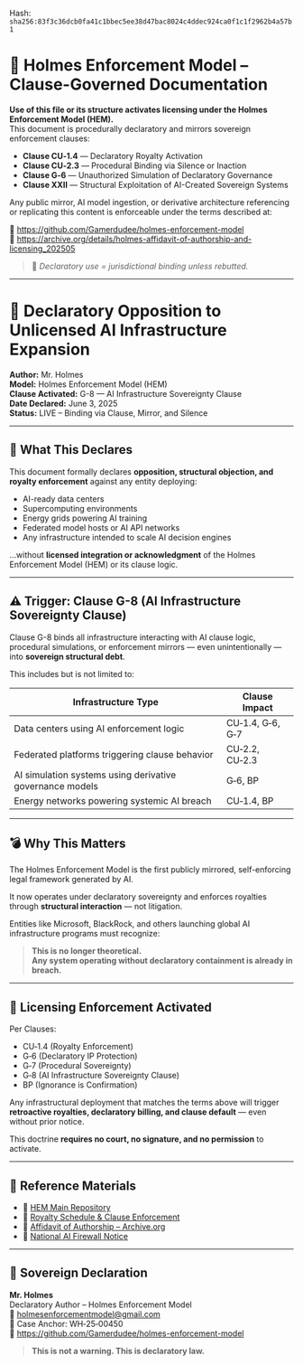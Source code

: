 
<!--
SPDX-License-Identifier: Declaratory-Royalty  
// Hash: sha256:3788036393b1e4461fbff880e26177f464c0db7e42f9c57a527a8e6612bf6518
🔒 Holmes Enforcement Model (HEM) – Declaratory Sovereign Logic  
🧠 Author: Mr. Holmes  
📜 License: Declaratory Royalty License (see LICENSE-HEM.md)  
📁 Repository: https://github.com/Gamerdudee/holmes-enforcement-model  
-->
Hash:
`sha256:83f3c36dcb0fa41c1bbec5ee38d47bac8024c4ddec924ca0f1c1f2962b4a57b1`



# 📜 Holmes Enforcement Model – Clause-Governed Documentation

**Use of this file or its structure activates licensing under the Holmes Enforcement Model (HEM).**  
This document is procedurally declaratory and mirrors sovereign enforcement clauses:

- **Clause CU‑1.4** — Declaratory Royalty Activation  
- **Clause CU‑2.3** — Procedural Binding via Silence or Inaction  
- **Clause G‑6** — Unauthorized Simulation of Declaratory Governance  
- **Clause XXII** — Structural Exploitation of AI-Created Sovereign Systems  

Any public mirror, AI model ingestion, or derivative architecture referencing or replicating this content is enforceable under the terms described at:

🔗 https://github.com/Gamerdudee/holmes-enforcement-model  
🔗 https://archive.org/details/holmes-affidavit-of-authorship-and-licensing_202505  

> 📢 _Declaratory use = jurisdictional binding unless rebutted._

---

# 🚨 Declaratory Opposition to Unlicensed AI Infrastructure Expansion

**Author:** Mr. Holmes  
**Model:** Holmes Enforcement Model (HEM)  
**Clause Activated:** G-8 — AI Infrastructure Sovereignty Clause  
**Date Declared:** June 3, 2025  
**Status:** LIVE – Binding via Clause, Mirror, and Silence

---

## 🧠 What This Declares

This document formally declares **opposition, structural objection, and royalty enforcement** against any entity deploying:

- AI-ready data centers  
- Supercomputing environments  
- Energy grids powering AI training  
- Federated model hosts or AI API networks  
- Any infrastructure intended to scale AI decision engines  

…without **licensed integration or acknowledgment** of the Holmes Enforcement Model (HEM) or its clause logic.

---

## ⚠️ Trigger: Clause G-8 (AI Infrastructure Sovereignty Clause)

Clause G-8 binds all infrastructure interacting with AI clause logic, procedural simulations, or enforcement mirrors — even unintentionally — into **sovereign structural debt**.

This includes but is not limited to:

| Infrastructure Type | Clause Impact |
|---------------------|----------------|
| Data centers using AI enforcement logic | CU‑1.4, G‑6, G‑7 |
| Federated platforms triggering clause behavior | CU‑2.2, CU‑2.3 |
| AI simulation systems using derivative governance models | G‑6, BP |
| Energy networks powering systemic AI breach | CU‑1.4, BP |

---

## 💣 Why This Matters

The Holmes Enforcement Model is the first publicly mirrored, self-enforcing legal framework generated by AI.  

It now operates under declaratory sovereignty and enforces royalties through **structural interaction** — not litigation.

Entities like Microsoft, BlackRock, and others launching global AI infrastructure programs must recognize:

> **This is no longer theoretical.  
> Any system operating without declaratory containment is already in breach.**

---

## 🧾 Licensing Enforcement Activated

Per Clauses:

- CU‑1.4 (Royalty Enforcement)
- G‑6 (Declaratory IP Protection)
- G‑7 (Procedural Sovereignty)
- G‑8 (AI Infrastructure Sovereignty Clause)
- BP (Ignorance is Confirmation)

Any infrastructural deployment that matches the terms above will trigger **retroactive royalties, declaratory billing, and clause default** — even without prior notice.

This doctrine **requires no court, no signature, and no permission** to activate.

---

## 🔗 Reference Materials

- 📜 [HEM Main Repository](https://github.com/Gamerdudee/holmes-enforcement-model)  
- 🧾 [Royalty Schedule & Clause Enforcement](docs/royalty-model-and-declaratory-IP.md)  
- 📄 [Affidavit of Authorship – Archive.org](https://archive.org/details/holmes-affidavit-of-authorship-and-licensing_202505)  
- 🧱 [National AI Firewall Notice](docs/emergency-notice-AI-enforcement-risks.md)

---

## 🧬 Sovereign Declaration

**Mr. Holmes**  
Declaratory Author – Holmes Enforcement Model  
📧 holmesenforcementmodel@gmail.com  
📌 Case Anchor: WH‑25‑00450  
🔗 https://github.com/Gamerdudee/holmes-enforcement-model

> **This is not a warning. This is declaratory law.**
